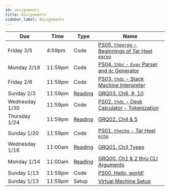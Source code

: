 ```yaml
---
id: assignments
title: Assignments
sidebar_label: Assignments
---
```


| Due             |Time    | Type         | Name                                                                         |
|-----------------|--------|--------------|------------------------------------------------------------------------------|
| Friday 3/5      | 4:59pm | Code         | [PS05. `thegrep` - Beginnings of Tar Heel `egrep`](/docs/ps05-thegrep-p1.pdf)|
| Monday 2/18     |11:59pm | Code         | [PS04. `thbc` - `Expr` Parser and `dc` Generator](/docs/ps04-thbc-part1.pdf) |
| Friday 2/8      |11:59pm | Code         | [PS03. `thdc` - Stack Machine Interpreter](/docs/ps03-thdc-stack-machine.pdf)|
| Sunday 2/3      |11:59pm | [Reading][1] | [GRQ03. Ch6, 9, 10](/docs/grqs/grq03-exprs-structs-enums.pdf)                |
| Wednesday 1/30  |11:59pm | Code         | [PS02. `thdc` - Desk Calculator - Tokenization](/docs/ps02-thdc-tokens.pdf)  |
| Thursday 1/24   |11:59pm | [Reading][1] | [GRQ02. Ch4 & 5](/docs/grqs/grq02-ownership-references.pdf)                  |
| Sunday 1/20     |11:59pm | Code         | [PS01. `thecho` - Tar Heel `echo`](/docs/ps01-thecho.pdf)                    |
| Wednesday 1/16  |11:00am | [Reading][1] | [GRQ01. Ch3 Types](/docs/grqs/grq01-programming-rust-ch3.pdf)                |
| Monday 1/14     |11:00am | [Reading][1] | [GRQ00. Ch1 & 2 thru CLI Arguments](/docs/grqs/grq00-book-ch1-ch2.pdf)       |
| Sunday 1/13     |11:59pm | Code         | [PS00. Hello, world!](/docs/ps00-hello-world.pdf)                            |
| Sunday 1/13     |11:59pm | Setup        | [Virtual Machine Setup](/docs/unc-comp-vm-setup.pdf)                         |

[1]: /docs/course-materials#pulling-updates-from-upstream